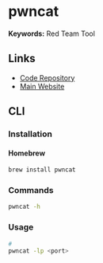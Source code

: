 # pwncat

**Keywords:** Red Team Tool

## Links

- [Code Repository](https://github.com/cytopia/pwncat)
- [Main Website](https://pwncat.org/)

## CLI

### Installation

#### Homebrew

```sh
brew install pwncat
```

### Commands

```sh
pwncat -h
```

### Usage

```sh
#
pwncat -lp <port>
```
